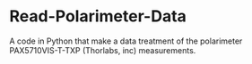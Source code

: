 # Read-Polarimeter-Data
A code in Python that make a data treatment of the polarimeter PAX5710VIS-T-TXP (Thorlabs, inc) measurements.
